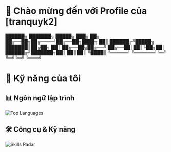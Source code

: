 # 👋 Chào mừng đến với Profile của [tranquyk2]

██████╗ ███████╗ █████╗ ███╗   ██╗
██╔══██╗██╔════╝██╔══██╗████╗  ██║
██████╔╝█████╗  ███████║██╔██╗ ██║
██╔══██╗██╔══╝  ██╔══██║██║╚██╗██║
██████╔╝███████╗██║  ██║██║ ╚████║
╚═════╝ ╚══════╝╚═╝  ╚═╝╚═╝  ╚═══╝
                                  

# 🚀 Kỹ năng của tôi

## 📊 Ngôn ngữ lập trình
![Top Languages](https://github-readme-stats.vercel.app/api/top-langs/?username=tranquyk2&layout=compact&theme=radical&hide=html)

## 🛠️ Công cụ & Kỹ năng
![Skills Radar](https://github-readme-stats.vercel.app/api/top-langs/?username=tranquyk2&langs_count=6&theme=radical&custom_title=Skills%20Radar)



